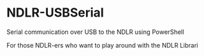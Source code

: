 # NDLR-USBSerial
Serial communication over USB to the NDLR using PowerShell

For those NDLR-ers who want to play around with the NDLR Librari
